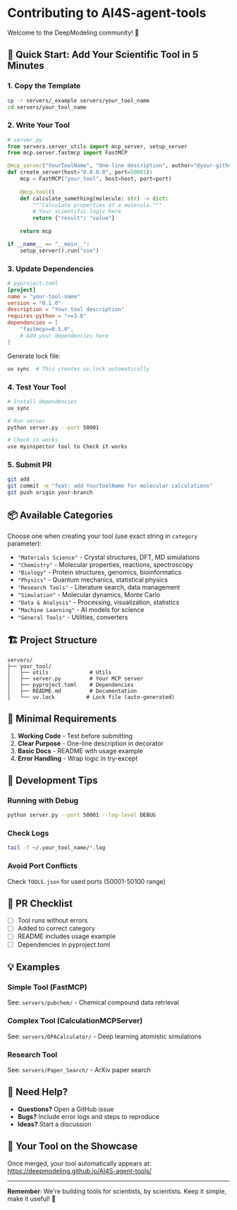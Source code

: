 # Contributing to AI4S-agent-tools

Welcome to the DeepModeling community! 🎉

## 🚀 Quick Start: Add Your Scientific Tool in 5 Minutes

### 1. Copy the Template
```bash
cp -r servers/_example servers/your_tool_name
cd servers/your_tool_name
```
### 2. Write Your Tool
```python
# server.py
from servers.server_utils import mcp_server, setup_server
from mcp.server.fastmcp import FastMCP

@mcp_server("YourToolName", "One-line description", author="@your-github", category="Chemistry")
def create_server(host="0.0.0.0", port=50001):
    mcp = FastMCP("your_tool", host=host, port=port)
    
    @mcp.tool()
    def calculate_something(molecule: str) -> dict:
        """Calculate properties of a molecule."""
        # Your scientific logic here
        return {"result": "value"}
    
    return mcp

if __name__ == "__main__":
    setup_server().run("sse")
```

### 3. Update Dependencies
```toml
# pyproject.toml
[project]
name = "your-tool-name"
version = "0.1.0"
description = "Your tool description"
requires-python = ">=3.8"
dependencies = [
    "fastmcp>=0.5.0",
    # Add your dependencies here
]
```

Generate lock file:
```bash
uv sync  # This creates uv.lock automatically
```

### 4. Test Your Tool
```bash
# Install dependencies
uv sync

# Run server
python server.py --port 50001

# Check it works
use myinspector tool to Check it works
```

### 5. Submit PR
```bash
git add .
git commit -m "feat: add YourToolName for molecular calculations"
git push origin your-branch
```

## 📦 Available Categories

Choose one when creating your tool (use exact string in `category` parameter):

- `"Materials Science"` - Crystal structures, DFT, MD simulations
- `"Chemistry"` - Molecular properties, reactions, spectroscopy  
- `"Biology"` - Protein structures, genomics, bioinformatics
- `"Physics"` - Quantum mechanics, statistical physics
- `"Research Tools"` - Literature search, data management
- `"Simulation"` - Molecular dynamics, Monte Carlo
- `"Data & Analysis"` - Processing, visualization, statistics
- `"Machine Learning"` - AI models for science
- `"General Tools"` - Utilities, converters

## 🏗️ Project Structure

```
servers/
├── your_tool/ 
│   ├── utils             # Utils 
│   ├── server.py         # Your MCP server
│   ├── pyproject.toml    # Dependencies
│   ├── README.md         # Documentation
│   └── uv.lock          # Lock file (auto-generated)
```

## 📝 Minimal Requirements

1. **Working Code** - Test before submitting
2. **Clear Purpose** - One-line description in decorator
3. **Basic Docs** - README with usage example
4. **Error Handling** - Wrap logic in try-except

## 🔧 Development Tips

### Running with Debug
```bash
python server.py --port 50001 --log-level DEBUG
```

### Check Logs
```bash
tail -f ~/.your_tool_name/*.log
```

### Avoid Port Conflicts
Check `TOOLS.json` for used ports (50001-50100 range)

## 🎯 PR Checklist

- [ ] Tool runs without errors
- [ ] Added to correct category
- [ ] README includes usage example
- [ ] Dependencies in pyproject.toml

## 💡 Examples

### Simple Tool (FastMCP)
See: `servers/pubchem/` - Chemical compound data retrieval

### Complex Tool (CalculationMCPServer)  
See: `servers/DPACalculator/` - Deep learning atomistic simulations

### Research Tool
See: `servers/Paper_Search/` - ArXiv paper search

## 🤝 Need Help?

- **Questions?** Open a GitHub issue
- **Bugs?** Include error logs and steps to reproduce
- **Ideas?** Start a discussion

## 🌟 Your Tool on the Showcase

Once merged, your tool automatically appears at:
https://deepmodeling.github.io/AI4S-agent-tools/

---

**Remember**: We're building tools for scientists, by scientists. Keep it simple, make it useful! 🔬